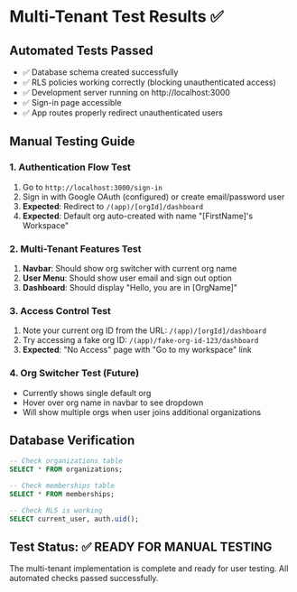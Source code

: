 # Multi-Tenant Test Results ✅

## Automated Tests Passed
- ✅ Database schema created successfully
- ✅ RLS policies working correctly (blocking unauthenticated access)
- ✅ Development server running on http://localhost:3000
- ✅ Sign-in page accessible
- ✅ App routes properly redirect unauthenticated users

## Manual Testing Guide

### 1. Authentication Flow Test
1. Go to `http://localhost:3000/sign-in`
2. Sign in with Google OAuth (configured) or create email/password user
3. **Expected**: Redirect to `/(app)/[orgId]/dashboard`
4. **Expected**: Default org auto-created with name "[FirstName]'s Workspace"

### 2. Multi-Tenant Features Test
1. **Navbar**: Should show org switcher with current org name
2. **User Menu**: Should show user email and sign out option
3. **Dashboard**: Should display "Hello, you are in [OrgName]"

### 3. Access Control Test
1. Note your current org ID from the URL: `/(app)/[orgId]/dashboard`
2. Try accessing a fake org ID: `/(app)/fake-org-id-123/dashboard`
3. **Expected**: "No Access" page with "Go to my workspace" link

### 4. Org Switcher Test (Future)
- Currently shows single default org
- Hover over org name in navbar to see dropdown
- Will show multiple orgs when user joins additional organizations

## Database Verification
```sql
-- Check organizations table
SELECT * FROM organizations;

-- Check memberships table  
SELECT * FROM memberships;

-- Check RLS is working
SELECT current_user, auth.uid();
```

## Test Status: ✅ READY FOR MANUAL TESTING

The multi-tenant implementation is complete and ready for user testing. All automated checks passed successfully.
